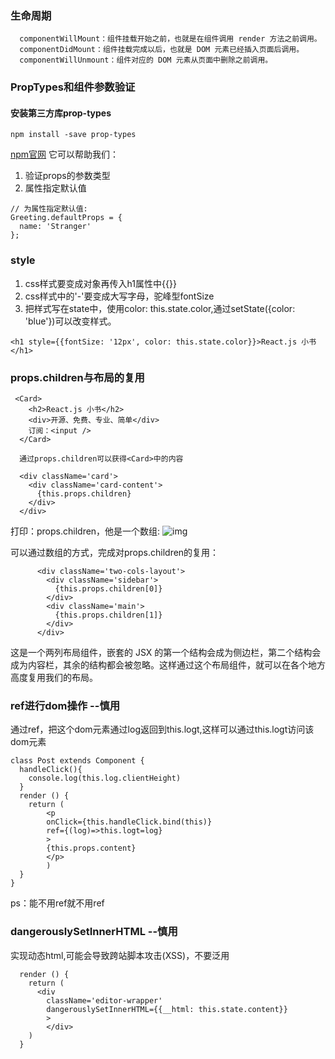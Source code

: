 ### 生命周期
```
  componentWillMount：组件挂载开始之前，也就是在组件调用 render 方法之前调用。
  componentDidMount：组件挂载完成以后，也就是 DOM 元素已经插入页面后调用。
  componentWillUnmount：组件对应的 DOM 元素从页面中删除之前调用。
```

### PropTypes和组件参数验证
#### 安装第三方库prop-types
```
npm install -save prop-types
```
[npm官网](https://www.npmjs.com/package/prop-types)
它可以帮助我们：
1. 验证props的参数类型
2. 属性指定默认值
```
// 为属性指定默认值:
Greeting.defaultProps = {
  name: 'Stranger'
};
```

### style

1. css样式要变成对象再传入h1属性中{{}}
2. css样式中的'-'要变成大写字母，驼峰型fontSize
3. 把样式写在state中，使用color: this.state.color,通过setState({color: 'blue'})可以改变样式。
```
<h1 style={{fontSize: '12px', color: this.state.color}}>React.js 小书</h1>
``` 

### props.children与布局的复用

```
 <Card>
    <h2>React.js 小书</h2>
    <div>开源、免费、专业、简单</div>
    订阅：<input />
  </Card>

  通过props.children可以获得<Card>中的内容

  <div className='card'>
    <div className='card-content'>
      {this.props.children}
    </div>
  </div>

```
打印：props.children，他是一个数组:
![img](https://huzidaha.github.io/static/assets/img/posts/4CD84934-5A7F-4942-A5F5-3C935E113499.png)

可以通过数组的方式，完成对props.children的复用：
```
      <div className='two-cols-layout'>
        <div className='sidebar'>
          {this.props.children[0]}
        </div>
        <div className='main'>
          {this.props.children[1]}
        </div>
      </div>
```
这是一个两列布局组件，嵌套的 JSX 的第一个结构会成为侧边栏，第二个结构会成为内容栏，其余的结构都会被忽略。这样通过这个布局组件，就可以在各个地方高度复用我们的布局。

### ref进行dom操作 --慎用
通过ref，把这个dom元素通过log返回到this.logt,这样可以通过this.logt访问该dom元素
```
class Post extends Component {
  handleClick(){
    console.log(this.log.clientHeight)
  }
  render () {
    return (
        <p 
        onClick={this.handleClick.bind(this)} 
        ref={(log)=>this.logt=log} 
        >
        {this.props.content}
        </p>
        )
  }
}
```
ps：能不用ref就不用ref




### dangerouslySetInnerHTML --慎用
实现动态html,可能会导致跨站脚本攻击(XSS)，不要泛用
```
  render () {
    return (
      <div
        className='editor-wrapper'
        dangerouslySetInnerHTML={{__html: this.state.content}}
        >
        </div>
    )
  }
```


